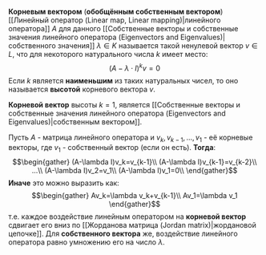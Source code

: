 **Корневым вектором** (**обобщённым собственным вектором**) [[Линейный оператор (Linear map, Linear mapping)|линейного оператора]] $A$ для данного [[Собственные векторы и собственные значения линейного оператора (Eigenvectors and Eigenvalues)|собственного значения]] $\lambda\in K$ называется такой ненулевой вектор $v\in L$, что для некоторого натурального числа $k$ имеет место:$$(A-\lambda\cdot I)^kv=0$$Если $k$ является **наименьшим** из таких натуральных чисел, то оно называется **высотой** корневого вектора $v$.

**Корневой вектор** высоты $k=1$, является [[Собственные векторы и собственные значения линейного оператора (Eigenvectors and Eigenvalues)|собственным вектором]].

Пусть $A$ - матрица линейного оператора и $v_k,v_{k-1},...,v_1$ - её корневые векторы, где $v_1$ - собственный вектор (если он есть). **Тогда**:$$\begin{gather}
(A-\lambda I)v_k=v_{k-1}\\
(A-\lambda I)v_{k-1}=v_{k-2}\\
...\\
(A-\lambda I)v_2=v_1\\
(A-\lambda I)v_1=0\\
\end{gather}$$**Иначе** это можно выразить как:$$\begin{gather}
Av_k=\lambda v_k+v_{k-1}\\
Av_1=\lambda v_1
\end{gather}$$т.е. каждое воздействие линейным оператором на **корневой вектор** сдвигает его вниз по [[Жорданова матрица (Jordan matrix)|жордановой цепочке]]. Для **собственного вектора** же, воздействие линейного оператора равно умножению его на число $\lambda$.